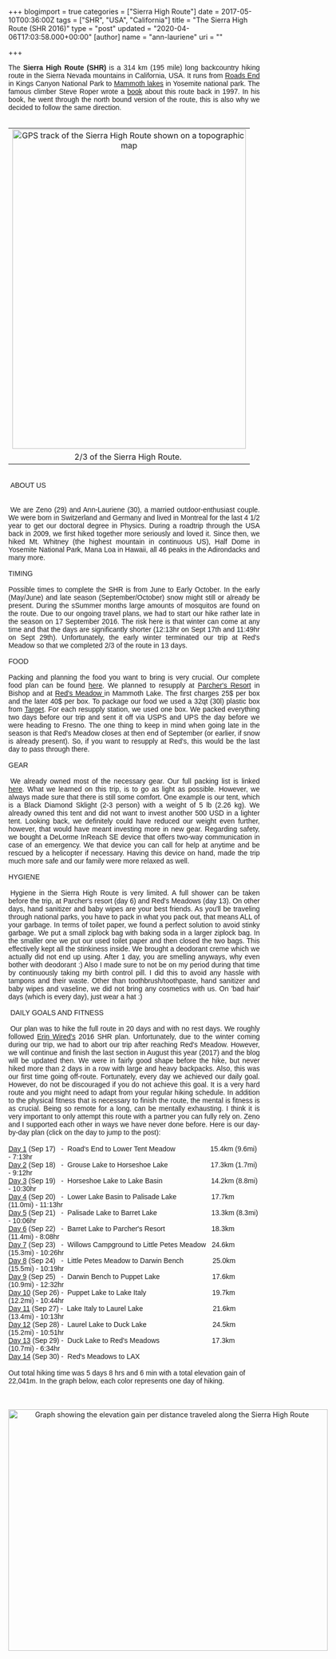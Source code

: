 +++
blogimport = true
categories = ["Sierra High Route"]
date = 2017-05-10T00:36:00Z
tags = ["SHR", "USA", "California"]
title = "The Sierra High Route (SHR 2016)"
type = "post"
updated = "2020-04-06T17:03:58.000+00:00"
[author]
name = "ann-lauriene"
uri = ""

+++
<div style="text-align: justify;"><span style="font-family: &quot;arial&quot; , &quot;helvetica&quot; , sans-serif;">The <b>Sierra High Route (SHR)</b> is a 314 km (195 mile) long backcountry hiking route in the Sierra Nevada mountains in California, USA. It runs from <a href="https://goo.gl/maps/TimjSdkYFa12" target="_blank">Roads End</a> in Kings Canyon National Park to <a href="https://goo.gl/maps/oPQ3vcFFPE22" target="_blank">Mammoth lakes</a> in Yosemite national park. The famous climber Steve Roper wrote a <a href="https://www.amazon.com/Sierra-High-Route-Traversing-Timberline/dp/0898865069" target="_blank">book</a> about this route back in 1997. In his book, he went through the north bound version of the route, this is also why we decided to follow the same direction.&nbsp;</span></div><br /><table align="center" cellpadding="0" cellspacing="0" class="tr-caption-container" style="margin-left: auto; margin-right: auto; text-align: center;"><tbody><tr><td style="text-align: center;"><a href="https://3.bp.blogspot.com/-yeiqjbpCGsA/WRD7mhGETwI/AAAAAAAA02U/lzYShDOr_hgBmaS52Cg7AgHWZ82lPQaYgCLcB/s1600/SHR_all.png" imageanchor="1" style="margin-left: auto; margin-right: auto;"><img alt="GPS track of the Sierra High Route shown on a topographic map" border="0" height="640" src="https://3.bp.blogspot.com/-yeiqjbpCGsA/WRD7mhGETwI/AAAAAAAA02U/lzYShDOr_hgBmaS52Cg7AgHWZ82lPQaYgCLcB/s1600/SHR_all.png" title="Sierra High Route" width="468" /></a></td></tr><tr><td class="tr-caption" style="text-align: center;">2/3 of the Sierra High Route.&nbsp;</td></tr></tbody></table><br /> <span style="font-family: &quot;arial&quot; , &quot;helvetica&quot; , sans-serif;">ABOUT US</span><br /><span style="font-family: &quot;arial&quot; , &quot;helvetica&quot; , sans-serif;"><br /></span>  <br /><div style="text-align: justify;"><span style="font-family: &quot;arial&quot; , &quot;helvetica&quot; , sans-serif;"> We are Zeno (29) and Ann-Lauriene (30), a married outdoor-enthusiast couple. We were born in Switzerland and Germany and lived in Montreal for the last 4 1/2 year to get our doctoral degree in Physics. During a roadtrip through the USA back in 2009, we first hiked together more seriously and loved it. Since then, we hiked Mt. Whitney (the highest mountain in continuous US), Half Dome in Yosemite National Park, Mana Loa in Hawaii, all 46 peaks in the Adirondacks and many more.&nbsp;</span></div><div style="text-align: justify;"><span style="font-family: &quot;arial&quot; , &quot;helvetica&quot; , sans-serif;"> </span></div><div style="text-align: justify;"><span style="font-family: &quot;arial&quot; , &quot;helvetica&quot; , sans-serif;">TIMING&nbsp;</span></div><div style="text-align: justify;"><span style="font-family: &quot;arial&quot; , &quot;helvetica&quot; , sans-serif;"> </span></div><div style="text-align: justify;"><span style="font-family: &quot;arial&quot; , &quot;helvetica&quot; , sans-serif;">Possible times to complete the SHR is from June to Early October. In the early (May/June) and late season (September/October) snow might still or already be present. During the sSummer months large amounts of mosquitos are found on the route. Due to our ongoing travel plans, we had to start our hike rather late in the season on 17 September 2016. The risk here is that winter can come at any time and that the days are significantly shorter (12:13hr on Sept 17th and 11:49hr on Sept 29th). Unfortunately, the early winter terminated our trip at Red's Meadow so that we completed 2/3 of the route in 13 days.&nbsp;</span></div><div style="text-align: justify;"><span style="font-family: &quot;arial&quot; , &quot;helvetica&quot; , sans-serif;"> </span></div><div style="text-align: justify;"><span style="font-family: &quot;arial&quot; , &quot;helvetica&quot; , sans-serif;">FOOD</span></div><div style="text-align: justify;"><span style="font-family: &quot;arial&quot; , &quot;helvetica&quot; , sans-serif;"> </span></div><div style="text-align: justify;"><span style="font-family: &quot;arial&quot; , &quot;helvetica&quot; , sans-serif;">Packing and planning the food you want to bring is very crucial. Our complete food plan can be found <a href="http://peakhunt.blogspot.com/2017/05/food-plan-for-sierra-high-route.html" target="_blank">here</a>. We planned to resupply at <a href="https://parchersresort.net/backpackerservices.htm" target="_blank">Parcher's Resort</a> in Bishop and at <a href="http://www.redsmeadow.com/resort/backpackers/" target="_blank">Red's Meadow </a>in Mammoth Lake. The first charges 25$ per box and the later 40$ per box. To package our food we used a 32qt (30l) plastic box from <a href="http://www.target.com/p/hefty-174-hi-rise-pro-32qt-plastic-storage-container/-/A-50262264" target="_blank">Target</a>. For each resupply station, we used one box. We packed everything two days before our trip and sent it off via USPS and UPS the day before we were heading to Fresno. The one thing to keep in mind when going late in the season is that Red's Meadow closes at then end of September (or earlier, if snow is already present). So, if you want to resupply at Red's, this would be the last day to pass through there.&nbsp;</span></div><div style="text-align: justify;"><span style="font-family: &quot;arial&quot; , &quot;helvetica&quot; , sans-serif;"> </span></div><div style="text-align: justify;"><span style="font-family: &quot;arial&quot; , &quot;helvetica&quot; , sans-serif;">GEAR</span></div><div style="text-align: justify;"><span style="font-family: &quot;arial&quot; , &quot;helvetica&quot; , sans-serif;"><br /></span></div><div style="text-align: justify;"><span style="font-family: &quot;arial&quot; , &quot;helvetica&quot; , sans-serif;"> We already owned most of the necessary gear. Our full packing list is linked <a href="http://peakhunt.blogspot.com/2017/05/gear-list-for-sierra-high-route.html" target="_blank">here</a>. What we learned on this trip, is to go as light as possible. However, we always made sure that there is still some comfort. One example is our tent, which is a Black Diamond Sklight (2-3 person) with a weight of 5 lb (2.26 kg). We already owned this tent and did not want to invest another 500 USD in a lighter tent. Looking back, we definitely could have reduced our weight even further, however, that would have meant investing more in new gear. Regarding safety, we bought a DeLorme InReach SE device that offers two-way communication in case of an emergency. We that device you can call for help at anytime and be rescued by a helicopter if necessary. Having this device on hand, made the trip much more safe and our family were more relaxed as well.&nbsp;</span></div><div style="text-align: justify;"><span style="font-family: &quot;arial&quot; , &quot;helvetica&quot; , sans-serif;"> </span></div><div style="text-align: justify;"><span style="font-family: &quot;arial&quot; , &quot;helvetica&quot; , sans-serif;">HYGIENE</span></div><div style="text-align: justify;"><span style="font-family: &quot;arial&quot; , &quot;helvetica&quot; , sans-serif;"><br /></span></div><div style="text-align: justify;"><span style="font-family: &quot;arial&quot; , &quot;helvetica&quot; , sans-serif;"> Hygiene in the Sierra High Route is very limited. A full shower can be taken before the trip, at Parcher's resort (day 6) and Red's Meadows (day 13). On other days, hand sanitizer and baby wipes are your best friends. As you'll be traveling through national parks, you have to pack in what you pack out, that means ALL of your garbage. In terms of toilet paper, we found a perfect solution to avoid stinky garbage. We put a small ziplock bag with baking soda in a larger ziplock bag. In the smaller one we put our used toilet paper and then closed the two bags. This effectively kept all the stinkiness inside. We brought a deodorant creme which we actually did not end up using. After 1 day, you are smelling anyways, why even bother with deodorant :) Also I made sure to not be on my period during that time by continuously taking my birth control pill. I did this to avoid any hassle with tampons and their waste. Other than toothbrush/toothpaste, hand sanitizer and baby wipes and vaseline, we did not bring any cosmetics with us. On 'bad hair' days (which is every day), just wear a hat :)</span></div><div style="text-align: justify;"><span style="font-family: &quot;arial&quot; , &quot;helvetica&quot; , sans-serif;"><br /></span></div><div style="text-align: justify;"><span style="font-family: &quot;arial&quot; , &quot;helvetica&quot; , sans-serif;"> DAILY GOALS AND FITNESS</span></div><div style="text-align: justify;"><span style="font-family: &quot;arial&quot; , &quot;helvetica&quot; , sans-serif;"><br /></span></div><div style="text-align: justify;"><span style="font-family: &quot;arial&quot; , &quot;helvetica&quot; , sans-serif;"> Our plan was to hike the full route in 20 days and with no rest days. We roughly followed <a href="http://walkingwithwired.com/shr-2016" target="_blank">Erin Wired's</a> 2016 SHR plan. Unfortunately, due to the winter coming during our trip, we had to abort our trip after reaching Red's Meadow. However, we will continue and finish the last section in August this year (2017) and the blog will be updated then. We were in fairly good shape before the hike, but never hiked more than 2 days in a row with large and heavy backpacks. Also, this was our first time going off-route. Fortunately, every day we achieved our daily goal. However, do not be discouraged if you do not achieve this goal. It is a very hard route and you might need to adapt from your regular hiking schedule. In addition to the physical fitness that is necessary to finish the route, the mental is fitness is as crucial. Being so remote for a long, can be mentally exhausting. I think it is very important to only attempt this route with a partner you can fully rely on. Zeno and I supported each other in ways we have never done before. Here is our day-by-day plan (click on the day to jump to the post):</span><br /><br /></div><span style="font-family: &quot;arial&quot; , &quot;helvetica&quot; , sans-serif;"><a href="http://peakhunt.blogspot.com/2017/03/day-1-from-roads-end-to-grouse-lake.html" target="_blank">Day 1</a> (Sep 17) &nbsp; - &nbsp;Road's End to Lower Tent Meadow &nbsp; &nbsp; &nbsp; &nbsp; &nbsp; &nbsp; &nbsp; &nbsp; &nbsp;15.4km (9.6mi) - 7:13hr </span><br /><span style="font-family: &quot;arial&quot; , &quot;helvetica&quot; , sans-serif;"><a href="http://peakhunt.blogspot.com/2017/05/day-2-grouse-lake-to-horseshoe-lake.html" target="_blank">Day 2</a> (Sep 18) &nbsp; - &nbsp;Grouse Lake to Horseshoe Lake &nbsp; &nbsp; &nbsp; &nbsp; &nbsp; &nbsp; &nbsp; &nbsp; &nbsp; &nbsp; &nbsp;17.3km (1.7mi) - 9:12hr</span><br /><span style="font-family: &quot;arial&quot; , &quot;helvetica&quot; , sans-serif;"><a href="http://peakhunt.blogspot.com/2017/05/day-3-horseshoe-lake-to-lake-basin.html" target="_blank">Day 3</a> (Sep 19) &nbsp; - &nbsp;Horseshoe Lake to Lake Basin &nbsp; &nbsp; &nbsp; &nbsp; &nbsp; &nbsp; &nbsp; &nbsp; &nbsp; &nbsp; &nbsp; &nbsp; 14.2km (8.8mi) - 10:30hr</span><br /><span style="font-family: &quot;arial&quot; , &quot;helvetica&quot; , sans-serif;"><a href="http://peakhunt.blogspot.com/2017/05/day-4-lower-lake-basin-to-palisade-lake.html" target="_blank">Day 4</a> (Sep 20) &nbsp; - &nbsp;Lower Lake Basin to Palisade Lake &nbsp; &nbsp; &nbsp; &nbsp; &nbsp; &nbsp; &nbsp; &nbsp; &nbsp;17.7km (11.0mi) - 11:13hr</span><br /><span style="font-family: &quot;arial&quot; , &quot;helvetica&quot; , sans-serif;"><a href="http://peakhunt.blogspot.com/2017/05/day-5-palisade-lake-to-barret-lake.html" target="_blank">Day 5</a> (Sep 21) &nbsp; - &nbsp;Palisade Lake to Barret Lake &nbsp; &nbsp; &nbsp; &nbsp; &nbsp; &nbsp; &nbsp; &nbsp; &nbsp; &nbsp; &nbsp; &nbsp; &nbsp; &nbsp;13.3km (8.3mi) - 10:06hr</span><br /><span style="font-family: &quot;arial&quot; , &quot;helvetica&quot; , sans-serif;"><a href="http://peakhunt.blogspot.com/2017/05/day-6-barret-lake-to-parchers-resort.html" target="_blank">Day 6</a> (Sep 22) &nbsp; - &nbsp;Barret Lake to Parcher's Resort &nbsp; &nbsp; &nbsp; &nbsp; &nbsp; &nbsp; &nbsp; &nbsp; &nbsp; &nbsp; &nbsp; &nbsp;18.3km (11.4mi) - 8:08hr</span><br /><span style="font-family: &quot;arial&quot; , &quot;helvetica&quot; , sans-serif;"><a href="http://peakhunt.blogspot.com/2017/05/day-7-willows-campground-to-little.html" target="_blank">Day 7</a> (Sep 23) &nbsp; - &nbsp;Willows Campground to Little Petes Meadow &nbsp; 24.6km (15.3mi) - 10:26hr</span><br /><span style="font-family: &quot;arial&quot; , &quot;helvetica&quot; , sans-serif;"><a href="http://peakhunt.blogspot.com/2017/05/day-8-little-petes-meadow-to-darwin.html" target="_blank">Day 8</a> (Sep 24) &nbsp; - &nbsp;Little Petes Meadow to Darwin Bench &nbsp; &nbsp; &nbsp; &nbsp; &nbsp; &nbsp; &nbsp; 25.0km (15.5mi) - 10:19hr</span><br /><span style="font-family: &quot;arial&quot; , &quot;helvetica&quot; , sans-serif;"><a href="http://peakhunt.blogspot.com/2017/05/day-9-darwin-bench-to-puppet-lake.html" target="_blank">Day 9</a> (Sep 25) &nbsp; - &nbsp;Darwin Bench to Puppet Lake &nbsp; &nbsp; &nbsp; &nbsp; &nbsp; &nbsp; &nbsp; &nbsp; &nbsp; &nbsp; &nbsp; &nbsp; &nbsp; 17.6km (10.9mi) - 12:32hr</span><br /><span style="font-family: &quot;arial&quot; , &quot;helvetica&quot; , sans-serif;"><a href="http://peakhunt.blogspot.com/2017/05/day-10-puppet-lake-to-lake-italy.html" target="_blank">Day 10</a> (Sep 26) - &nbsp;Puppet Lake to Lake Italy &nbsp; &nbsp; &nbsp; &nbsp; &nbsp; &nbsp; &nbsp; &nbsp; &nbsp; &nbsp; &nbsp; &nbsp; &nbsp; &nbsp; &nbsp; &nbsp; &nbsp;19.7km (12.2mi) - 10:44hr</span><br /><span style="font-family: &quot;arial&quot; , &quot;helvetica&quot; , sans-serif;"><a href="http://peakhunt.blogspot.com/2017/05/day-11-lake-italy-to-laurel-lake.html" target="_blank">Day 11</a> (Sep 27) - &nbsp;Lake Italy to Laurel Lake &nbsp; &nbsp; &nbsp; &nbsp; &nbsp; &nbsp; &nbsp; &nbsp; &nbsp; &nbsp; &nbsp; &nbsp; &nbsp; &nbsp; &nbsp; &nbsp; &nbsp; &nbsp;21.6km (13.4mi) - 10:13hr</span><br /><span style="font-family: &quot;arial&quot; , &quot;helvetica&quot; , sans-serif;"><a href="http://peakhunt.blogspot.com/2017/05/day-12-laurel-lake-to-duck-lake.html" target="_blank">Day 12</a> (Sep 28) - &nbsp;Laurel Lake to Duck Lake &nbsp; &nbsp; &nbsp; &nbsp; &nbsp; &nbsp; &nbsp; &nbsp; &nbsp; &nbsp; &nbsp; &nbsp; &nbsp; &nbsp; &nbsp; &nbsp; &nbsp;24.5km (15.2mi) - 10:51hr</span><br /><span style="font-family: &quot;arial&quot; , &quot;helvetica&quot; , sans-serif;"><a href="http://peakhunt.blogspot.com/2017/05/day-13-duck-lake-to-reds-meadow.html" target="_blank">Day 13</a> (Sep 29) - &nbsp;Duck Lake to Red's Meadows &nbsp; &nbsp; &nbsp; &nbsp; &nbsp; &nbsp; &nbsp; &nbsp; &nbsp; &nbsp; &nbsp; &nbsp; &nbsp; 17.3km (10.7mi) - 6:34hr</span><br /><span style="font-family: &quot;arial&quot; , &quot;helvetica&quot; , sans-serif;"><a href="http://peakhunt.blogspot.com/2017/05/day-14-reds-meadow-to-lax.html" target="_blank">Day 14</a>&nbsp;(Sep 30) - &nbsp;Red's Meadows to LAX</span><br /><br /><span style="font-family: &quot;arial&quot; , &quot;helvetica&quot; , sans-serif;">Out total hiking time was 5 days 8 hrs and 6 min with a total elevation gain of 22,041m. In the graph below, each color represents one day of hiking.&nbsp;</span><br /><div><span style="font-family: &quot;arial&quot; , &quot;helvetica&quot; , sans-serif;"><br /></span></div><span style="font-family: &quot;arial&quot; , &quot;helvetica&quot; , sans-serif;"><br /></span><br /><div class="separator" style="clear: both; text-align: center;"><a href="https://3.bp.blogspot.com/--7qkBH326i0/WRD7h3CRLVI/AAAAAAAA02Q/Zx1c9NqpjD4fMIq0nyK8bi7a4jiH9nXNACLcB/s1600/elevation_profile.png" imageanchor="1" style="clear: left; float: left; margin-bottom: 1em; margin-right: 1em;"><img alt="Graph showing the elevation gain per distance traveled along the Sierra High Route" border="0" height="484" src="https://3.bp.blogspot.com/--7qkBH326i0/WRD7h3CRLVI/AAAAAAAA02Q/Zx1c9NqpjD4fMIq0nyK8bi7a4jiH9nXNACLcB/s1600/elevation_profile.png" title="Total hiking statistiscs" width="640" /></a></div>